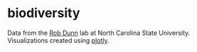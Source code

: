 # biodiversity
Data from the [Rob Dunn](http://robdunnlab.com/projects/belly-button-biodiversity/) lab at North Carolina State University. Visualizations created using [plotly](https://plotly.com/).
